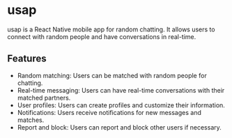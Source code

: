 # usap

usap is a React Native mobile app for random chatting. It allows users to connect with random people and have conversations in real-time.

## Features

- Random matching: Users can be matched with random people for chatting.
- Real-time messaging: Users can have real-time conversations with their matched partners.
- User profiles: Users can create profiles and customize their information.
- Notifications: Users receive notifications for new messages and matches.
- Report and block: Users can report and block other users if necessary.
